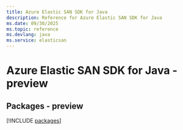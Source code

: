 ```yaml
---
title: Azure Elastic SAN SDK for Java
description: Reference for Azure Elastic SAN SDK for Java
ms.date: 09/30/2025
ms.topic: reference
ms.devlang: java
ms.service: elasticsan
---
```

# Azure Elastic SAN SDK for Java - preview
## Packages - preview
[!INCLUDE [packages](elastic-san-index.md)]